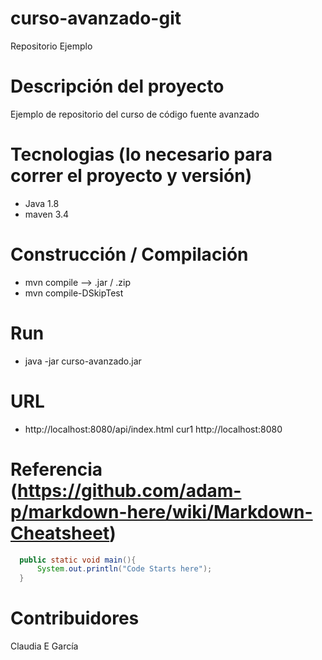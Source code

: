 # curso-avanzado-git
Repositorio Ejemplo

# Descripción del proyecto
Ejemplo de repositorio del curso de código fuente avanzado

# Tecnologias (lo necesario para correr el proyecto y versión)
- Java 1.8
- maven 3.4

# Construcción / Compilación
- mvn compile --> .jar / .zip
- mvn compile-DSkipTest

# Run
- java -jar curso-avanzado.jar

# URL
 - http://localhost:8080/api/index.html
 cur1 http://localhost:8080
 
 # Referencia (https://github.com/adam-p/markdown-here/wiki/Markdown-Cheatsheet)

 ```java
   public static void main(){
       System.out.println("Code Starts here");
   }
```
  
 # Contribuidores
Claudia E García
